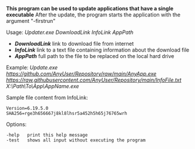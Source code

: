 **This program can be used to update applications that have a single executable**
After the update, the program starts the application with the argument "-firstrun"

Usage: *Updater.exe DownloadLink InfoLink AppPath*
-	***DownloadLink***    link to download file from internet
-	***InfoLink***        link to a text file containing information about the download file
-	***AppPath***         full path to the file to be replaced on the local hard drive
	
Example: *Update.exe https://github.com/AnyUser/Repository/raw/main/AnyApp.exe https://raw.githubusercontent.com/AnyUser/Repository/main/InfoFile.txt X:\Path\To\App\AppName.exe*

Sample file content from InfoLink:

	Version=6.19.5.0
	SHA256=rge3h656667j8kl8lhsr5a452h5h65j76765wrh
	
Options:

	-help	print this help message
	-test	shows all input without executing the program